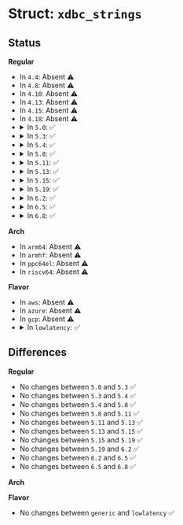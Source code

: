 # Struct: <code>xdbc_strings</code>

## Status
<b>Regular</b>
<ul>
<li>
In <code>4.4</code>: Absent ⚠️
</li>
<li>
In <code>4.8</code>: Absent ⚠️
</li>
<li>
In <code>4.10</code>: Absent ⚠️
</li>
<li>
In <code>4.13</code>: Absent ⚠️
</li>
<li>
In <code>4.15</code>: Absent ⚠️
</li>
<li>
In <code>4.18</code>: Absent ⚠️
</li>
<li>
<details>
<summary>In <code>5.0</code>: ✅</summary>

```c
struct xdbc_strings {
    char string0[64];
    char manufacturer[64];
    char product[64];
    char serial[64];
};
```
</details>
</li>
<li>
<details>
<summary>In <code>5.3</code>: ✅</summary>

```c
struct xdbc_strings {
    char string0[64];
    char manufacturer[64];
    char product[64];
    char serial[64];
};
```
</details>
</li>
<li>
<details>
<summary>In <code>5.4</code>: ✅</summary>

```c
struct xdbc_strings {
    char string0[64];
    char manufacturer[64];
    char product[64];
    char serial[64];
};
```
</details>
</li>
<li>
<details>
<summary>In <code>5.8</code>: ✅</summary>

```c
struct xdbc_strings {
    char string0[64];
    char manufacturer[64];
    char product[64];
    char serial[64];
};
```
</details>
</li>
<li>
<details>
<summary>In <code>5.11</code>: ✅</summary>

```c
struct xdbc_strings {
    char string0[64];
    char manufacturer[64];
    char product[64];
    char serial[64];
};
```
</details>
</li>
<li>
<details>
<summary>In <code>5.13</code>: ✅</summary>

```c
struct xdbc_strings {
    char string0[64];
    char manufacturer[64];
    char product[64];
    char serial[64];
};
```
</details>
</li>
<li>
<details>
<summary>In <code>5.15</code>: ✅</summary>

```c
struct xdbc_strings {
    char string0[64];
    char manufacturer[64];
    char product[64];
    char serial[64];
};
```
</details>
</li>
<li>
<details>
<summary>In <code>5.19</code>: ✅</summary>

```c
struct xdbc_strings {
    char string0[64];
    char manufacturer[64];
    char product[64];
    char serial[64];
};
```
</details>
</li>
<li>
<details>
<summary>In <code>6.2</code>: ✅</summary>

```c
struct xdbc_strings {
    char string0[64];
    char manufacturer[64];
    char product[64];
    char serial[64];
};
```
</details>
</li>
<li>
<details>
<summary>In <code>6.5</code>: ✅</summary>

```c
struct xdbc_strings {
    char string0[64];
    char manufacturer[64];
    char product[64];
    char serial[64];
};
```
</details>
</li>
<li>
<details>
<summary>In <code>6.8</code>: ✅</summary>

```c
struct xdbc_strings {
    char string0[64];
    char manufacturer[64];
    char product[64];
    char serial[64];
};
```
</details>
</li>
</ul>
<b>Arch</b>
<ul>
<li>
In <code>arm64</code>: Absent ⚠️
</li>
<li>
In <code>armhf</code>: Absent ⚠️
</li>
<li>
In <code>ppc64el</code>: Absent ⚠️
</li>
<li>
In <code>riscv64</code>: Absent ⚠️
</li>
</ul>
<b>Flavor</b>
<ul>
<li>
In <code>aws</code>: Absent ⚠️
</li>
<li>
In <code>azure</code>: Absent ⚠️
</li>
<li>
In <code>gcp</code>: Absent ⚠️
</li>
<li>
<details>
<summary>In <code>lowlatency</code>: ✅</summary>

```c
struct xdbc_strings {
    char string0[64];
    char manufacturer[64];
    char product[64];
    char serial[64];
};
```
</details>
</li>
</ul>

## Differences
<b>Regular</b>
<ul>
<li>
No changes between <code>5.0</code> and <code>5.3</code> ✅
</li>
<li>
No changes between <code>5.3</code> and <code>5.4</code> ✅
</li>
<li>
No changes between <code>5.4</code> and <code>5.8</code> ✅
</li>
<li>
No changes between <code>5.8</code> and <code>5.11</code> ✅
</li>
<li>
No changes between <code>5.11</code> and <code>5.13</code> ✅
</li>
<li>
No changes between <code>5.13</code> and <code>5.15</code> ✅
</li>
<li>
No changes between <code>5.15</code> and <code>5.19</code> ✅
</li>
<li>
No changes between <code>5.19</code> and <code>6.2</code> ✅
</li>
<li>
No changes between <code>6.2</code> and <code>6.5</code> ✅
</li>
<li>
No changes between <code>6.5</code> and <code>6.8</code> ✅
</li>
</ul>
<b>Arch</b>
<ul>
</ul>
<b>Flavor</b>
<ul>
<li>
No changes between <code>generic</code> and <code>lowlatency</code> ✅
</li>
</ul>
